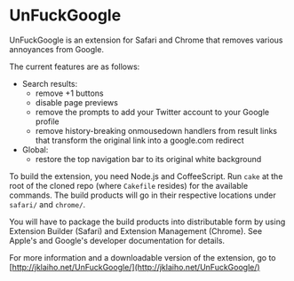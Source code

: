 UnFuckGoogle
============

UnFuckGoogle is an extension for Safari and Chrome that removes various
annoyances from Google.

The current features are as follows:

* Search results:
  * remove +1 buttons
  * disable page previews
  * remove the prompts to add your Twitter account to your Google profile
  * remove history-breaking onmousedown handlers from result links that
    transform the original link into a google.com redirect
* Global:
  * restore the top navigation bar to its original white background

To build the extension, you need Node.js and CoffeeScript. Run `cake` at the
root of the cloned repo (where `Cakefile` resides) for the available commands.
The build products will go in their respective locations under `safari/` and
`chrome/`.

You will have to package the build products into distributable form by using
Extension Builder (Safari) and Extension Management (Chrome). See Apple's and
Google's developer documentation for details.

For more information and a downloadable version of the extension, go to
[http://jklaiho.net/UnFuckGoogle/](http://jklaiho.net/UnFuckGoogle/)
